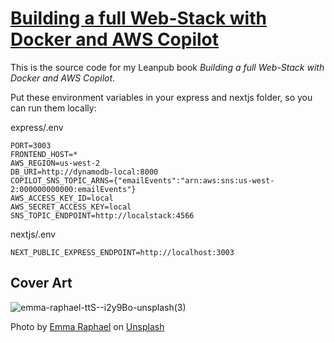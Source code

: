 # [Building a full Web-Stack with Docker and AWS Copilot](https://leanpub.com/building-a-full-web-stack-with-docker-and-aws-copilot)
 
This is the source code for my Leanpub book *Building a full Web-Stack with Docker and AWS Copilot*.

Put these environment variables in your express and nextjs folder, so you can run them locally:

express/.env
```
PORT=3003
FRONTEND_HOST=*
AWS_REGION=us-west-2
DB_URI=http://dynamodb-local:8000
COPILOT_SNS_TOPIC_ARNS={"emailEvents":"arn:aws:sns:us-west-2:000000000000:emailEvents"}
AWS_ACCESS_KEY_ID=local
AWS_SECRET_ACCESS_KEY=local
SNS_TOPIC_ENDPOINT=http://localstack:4566
```
nextjs/.env
```
NEXT_PUBLIC_EXPRESS_ENDPOINT=http://localhost:3003
```

## Cover Art

![emma-raphael-ttS--i2y9Bo-unsplash(3)](https://user-images.githubusercontent.com/166879/194287913-57936a1d-bab8-47a6-b2d7-373fcaf8208d.jpg)

Photo by [Emma Raphael](https://unsplash.com/@bavariansojourn?utm_source=unsplash&utm_medium=referral&utm_content=creditCopyText) on [Unsplash](https://unsplash.com/?utm_source=unsplash&utm_medium=referral&utm_content=creditCopyText)
  

